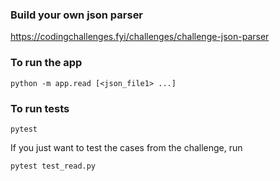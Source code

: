 ### Build your own json parser 

https://codingchallenges.fyi/challenges/challenge-json-parser


### To run the app

`python -m app.read [<json_file1> ...]` 


### To run tests 

`pytest`

If you just want to test the cases from the challenge, run 

`pytest test_read.py`